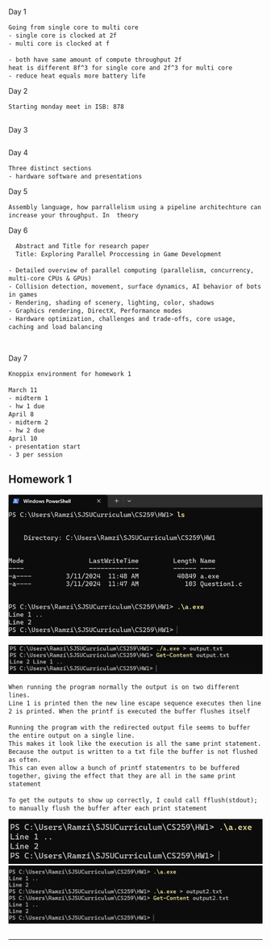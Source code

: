 Day 1
```
Going from single core to multi core 
- single core is clocked at 2f
- multi core is clocked at f

- both have same amount of compute throughput 2f
heat is different 8f^3 for single core and 2f^3 for multi core
- reduce heat equals more battery life
```

Day 2
```
Starting monday meet in ISB: 878


```

Day 3
```

```



Day 4
```
Three distinct sections
- hardware software and presentations
```


Day 5
```
Assembly language, how parrallelism using a pipeline architechture can increase your throughput. In  theory
```


Day 6
```
  Abstract and Title for research paper
  Title: Exploring Parallel Proccessing in Game Development
  
- Detailed overview of parallel computing (parallelism, concurrency, multi-core CPUs & GPUs)
- Collision detection, movement, surface dynamics, AI behavior of bots in games
- Rendering, shading of scenery, lighting, color, shadows
- Graphics rendering, DirectX, Performance modes
- Hardware optimization, challenges and trade-offs, core usage, caching and load balancing



```

Day 7
```
Knoppix environment for homework 1

March 11
- midterm 1
- hw 1 due
April 8
- midterm 2
- hw 2 due
April 10
- presentation start
- 3 per session
```

Homework 1
---

![Question 1A](https://github.com/RamziCarter/SJSU-Masters-Curriculum/blob/b0ed22ef058b737ef84db46328ec6980ec5636ab/Question1A.png)

![Question 1B](https://github.com/RamziCarter/SJSU-Masters-Curriculum/blob/c59cef678f6d079ec963b917d044dadfa73d56c4/Question1B.png)

```
When running the program normally the output is on two different lines.
Line 1 is printed then the new line escape sequence executes then line 2 is printed. When the printf is executed the buffer flushes itself

Running the program with the redirected output file seems to buffer the entire output on a single line.
This makes it look like the execution is all the same print statement. Because the output is written to a txt file the buffer is not flushed as often.
This can even allow a bunch of printf statementrs to be buffered together, giving the effect that they are all in the same print statement

To get the outputs to show up correctly, I could call fflush(stdout); to manually flush the buffer after each print statement
```

![Question 2A](https://github.com/RamziCarter/SJSU-Masters-Curriculum/blob/888c5f27844874a269567cf207648bb82c15dcb3/Question2A.png)
![Question 2B](https://github.com/RamziCarter/SJSU-Masters-Curriculum/blob/fff807e1b67cc41217f02d237f5799c8109650c4/Question2B.png)

```

```



---
